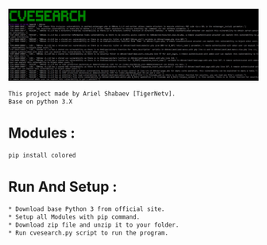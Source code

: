 ![CVESearch v0.01](https://github.com/TigerNetv/CVESearch/blob/main/sc.jpg)

```
This project made by Ariel Shabaev [TigerNetv].
Base on python 3.X
```
# Modules :
```
pip install colored

```
 # Run And Setup :
 ```
 * Download base Python 3 from official site.
 * Setup all Modules with pip command.
 * Download zip file and unzip it to your folder.
 * Run cvesearch.py script to run the program.
```
